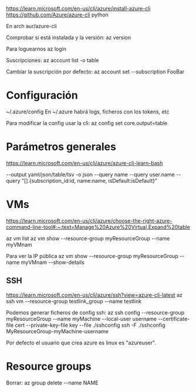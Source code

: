 https://learn.microsoft.com/en-us/cli/azure/install-azure-cli
https://github.com/Azure/azure-cli
  python

En arch aur/azure-cli

Comprobar si está instalada y la versión:
az version

Para loguearnos
az login

Suscripciones:
az account list -o table

Cambiar la suscripción por defecto:
az account set --subscription FooBar

# Configuración
~/.azure/config
En ~/.azure habrá logs, ficheros con los tokens, etc

Para modificar la config usar la cli:
az config set core.output=table

# Parámetros generales
https://learn.microsoft.com/en-us/cli/azure/azure-cli-learn-bash

--output yaml/json/table/tsv
-o json
--query name
--query user.name
--query "[].{subscription_id:id, name:name, isDefault:isDefault}"



# VMs
https://learn.microsoft.com/en-us/cli/azure/choose-the-right-azure-command-line-tool#:~:text=Manage%20Azure%20Virtual,Expand%20table

az vm list
az vm show --resource-group myResourceGroup --name myVMnam

Para ver la IP pública
az vm show --resource-group myResourceGroup --name myVMnam --show-details

## SSH
https://learn.microsoft.com/en-us/cli/azure/ssh?view=azure-cli-latest
az ssh vm --resource-group testlink_group --name testlink

Podemos generar ficheros de config ssh:
az ssh config --resource-group myResourceGroup --name myMachine --local-user username --certificate-file cert --private-key-file key --file ./sshconfig
ssh -F ./sshconfig MyResourceGroup-myMachine-username

Por defecto el usuario que crea azure es linux es "azureuser".


# Resource groups
Borrar:
az group delete --name NAME
